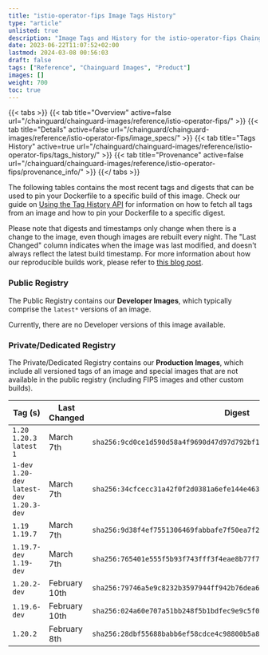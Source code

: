```yaml
---
title: "istio-operator-fips Image Tags History"
type: "article"
unlisted: true
description: "Image Tags and History for the istio-operator-fips Chainguard Image"
date: 2023-06-22T11:07:52+02:00
lastmod: 2024-03-08 00:56:03
draft: false
tags: ["Reference", "Chainguard Images", "Product"]
images: []
weight: 700
toc: true
---
```


{{< tabs >}}
{{< tab title="Overview" active=false url="/chainguard/chainguard-images/reference/istio-operator-fips/" >}}
{{< tab title="Details" active=false url="/chainguard/chainguard-images/reference/istio-operator-fips/image_specs/" >}}
{{< tab title="Tags History" active=true url="/chainguard/chainguard-images/reference/istio-operator-fips/tags_history/" >}}
{{< tab title="Provenance" active=false url="/chainguard/chainguard-images/reference/istio-operator-fips/provenance_info/" >}}
{{</ tabs >}}

The following tables contains the most recent tags and digests that can be used to pin your Dockerfile to a specific build of this image. Check our guide on [Using the Tag History API](/chainguard/chainguard-images/using-the-tag-history-api/) for information on how to fetch all tags from an image and how to pin your Dockerfile to a specific digest.

Please note that digests and timestamps only change when there is a change to the image, even though images are rebuilt every night. The "Last Changed" column indicates when the image was last modified, and doesn't always reflect the latest build timestamp. For more information about how our reproducible builds work, please refer to [this blog post](https://www.chainguard.dev/unchained/reproducing-chainguards-reproducible-image-builds).

### Public Registry
The Public Registry contains our **Developer Images**, which typically comprise the `latest*` versions of an image.

Currently, there are no Developer versions of this image available.

### Private/Dedicated Registry
The Private/Dedicated Registry contains our **Production Images**, which include all versioned tags of an image and special images that are not available in the public registry (including FIPS images and other custom builds).

| Tag (s)                                       | Last Changed  | Digest                                                                    |
|-----------------------------------------------|---------------|---------------------------------------------------------------------------|
|  `1.20` `1.20.3` `latest` `1`                 | March 7th     | `sha256:9cd0ce1d590d58a4f9690d47d97d792bf107742aee5db37f7957e1f0cfb0261f` |
|  `1-dev` `1.20-dev` `latest-dev` `1.20.3-dev` | March 7th     | `sha256:34cfcecc31a42f0f2d0381a6efe144e463ae4badc8925efd770eeee4546f6a89` |
|  `1.19` `1.19.7`                              | March 7th     | `sha256:9d38f4ef7551306469fabbafe7f50ea7f294685e6301e4631a00446ccdee5be1` |
|  `1.19.7-dev` `1.19-dev`                      | March 7th     | `sha256:765401e555f5b93f743fff3f4eae8b77f7171dca939ee4753cde29cf9011d3ca` |
|  `1.20.2-dev`                                 | February 10th | `sha256:79746a5e9c8232b3597944ff942b76dea64e833e78e5aa39777d01edad76b927` |
|  `1.19.6-dev`                                 | February 10th | `sha256:024a60e707a51bb248f5b1bdfec9e9c5f0feab5571a1d8d551351d445de390df` |
|  `1.20.2`                                     | February 8th  | `sha256:28dbf55688babb6ef58cdce4c98800b5a84fcd9d98303d983171be835bc1b7b4` |

